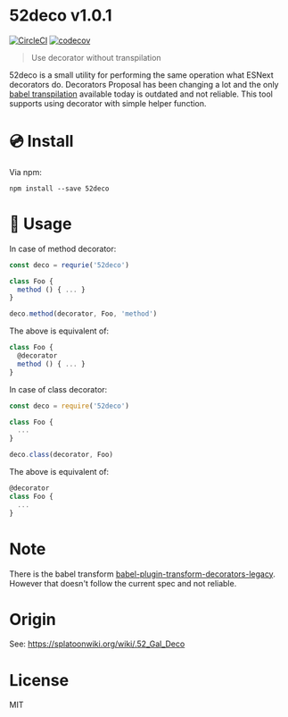 # 52deco v1.0.1

[![CircleCI](https://circleci.com/gh/kt3k/52deco.svg?style=svg)](https://circleci.com/gh/kt3k/52deco)
[![codecov](https://codecov.io/gh/kt3k/52deco/branch/master/graph/badge.svg)](https://codecov.io/gh/kt3k/52deco)

> Use decorator without transpilation

52deco is a small utility for performing the same operation what ESNext decorators do. Decorators Proposal has been changing a lot and the only [babel transpilation][babel-plugin-transform-decorators-legacy] available today is outdated and not reliable. This tool supports using decorator with simple helper function.

# :cd: Install

Via npm:

    npm install --save 52deco

# :book: Usage

In case of method decorator:

```js
const deco = requrie('52deco')

class Foo {
  method () { ... }
}

deco.method(decorator, Foo, 'method')
```

The above is equivalent of:

```js
class Foo {
  @decorator
  method () { ... }
}
```

In case of class decorator:

```js
const deco = require('52deco')

class Foo {
  ...
}

deco.class(decorator, Foo)
```

The above is equivalent of:

```js
@decorator
class Foo {
  ...
}
```

# Note

There is the babel transform [babel-plugin-transform-decorators-legacy][]. However that doesn't follow the current spec and not reliable.

# Origin

See: https://splatoonwiki.org/wiki/.52_Gal_Deco

# License

MIT

[babel-plugin-transform-decorators-legacy]: https://npm.im/babel-plugin-transform-decorators-legacy
